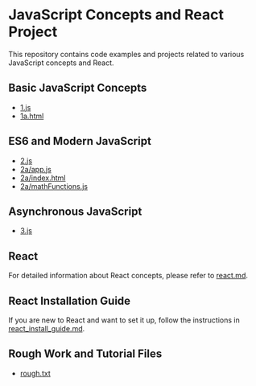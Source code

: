 # JavaScript Concepts and React Project

This repository contains code examples and projects related to various JavaScript concepts and React.

## Basic JavaScript Concepts

- [1.js](1.js)
- [1a.html](1a.html)

## ES6 and Modern JavaScript

- [2.js](2.js)
- [2a/app.js](2a/app.js)
- [2a/index.html](2a/index.html)
- [2a/mathFunctions.js](2a/mathFunctions.js)

## Asynchronous JavaScript

- [3.js](3.js)

## React

For detailed information about React concepts, please refer to [react.md](react.md).

## React Installation Guide

If you are new to React and want to set it up, follow the instructions in [react_install_guide.md](react_install_guide.md).

## Rough Work and Tutorial Files

- [rough.txt](rough.txt)